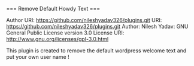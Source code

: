 ===  Remove Default Howdy Text ===

Author URI: https://github.com/nileshyadav326/plugins.git
URI: https://github.com/nileshyadav326/plugins.git
Author: Nilesh Yadav: GNU General Public License version 3.0
License URI: http://www.gnu.org/licenses/gpl-3.0.html

This plugin is created to remove the default wordpress welcome text and put your own user name !
